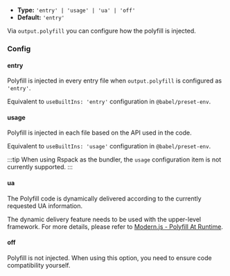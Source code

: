 - **Type:** `'entry' | 'usage' | 'ua' | 'off'`
- **Default:** `'entry'`

Via `output.polyfill` you can configure how the polyfill is injected.

### Config

#### entry

Polyfill is injected in every entry file when `output.polyfill` is configured as `'entry'`.

Equivalent to `useBuiltIns: 'entry'` configuration in `@babel/preset-env`.

#### usage

Polyfill is injected in each file based on the API used in the code.

Equivalent to `useBuiltIns: 'usage'` configuration in `@babel/preset-env`.

:::tip
When using Rspack as the bundler, the `usage` configuration item is not currently supported.
:::

#### ua

The Polyfill code is dynamically delivered according to the currently requested UA information.

The dynamic delivery feature needs to be used with the upper-level framework. For more details, please refer to [Modern.js - Polyfill At Runtime](https://modernjs.dev/en/guides/advanced-features/compatibility.html#polyfill-at-runtime).

#### off

Polyfill is not injected. When using this option, you need to ensure code compatibility yourself.
